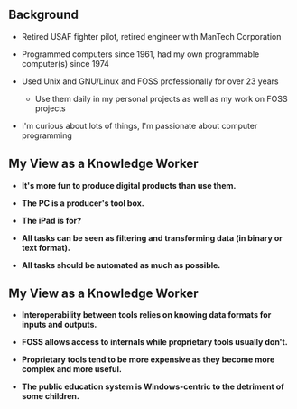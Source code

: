 
## Background

- Retired USAF fighter pilot, retired engineer with ManTech Corporation

- Programmed computers since 1961, had my own programmable computer(s) since 1974

- Used Unix and GNU/Linux and FOSS professionally for over 23 years

    - Use them daily in my personal projects as well as my work on FOSS projects

- I'm curious about lots of things, I'm passionate about computer programming

## My View as a Knowledge Worker

- **It's more fun to produce digital products than use them.**

- **The PC is a producer's tool box.**

- **The iPad is for?**

- **All tasks can be seen as filtering and transforming data (in binary or text format).**

- **All tasks should be automated as much as possible.**

## My View as a Knowledge Worker

- **Interoperability between tools relies on knowing data formats for inputs and outputs.**

- **FOSS allows access to internals while proprietary tools usually don't.**

- **Proprietary tools tend to be more expensive as they become more complex and more useful.**

- **The public education system is Windows-centric to the detriment of some children.**
